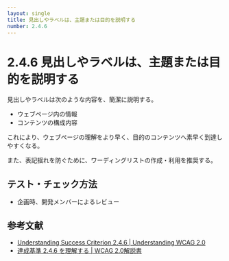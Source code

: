 ```yaml
---
layout: single
title: 見出しやラベルは、主題または目的を説明する
number: 2.4.6
---
```


# 2.4.6 見出しやラベルは、主題または目的を説明する

見出しやラベルは次のような内容を、簡潔に説明する。

- ウェブページ内の情報
- コンテンツの構成内容

これにより、ウェブページの理解をより早く、目的のコンテンツへ素早く到達しやすくなる。

また、表記揺れを防ぐために、ワーディングリストの作成・利用を推奨する。

## テスト・チェック方法

- 企画時、開発メンバーによるレビュー

## 参考文献

- [Understanding Success Criterion 2.4.6 | Understanding WCAG 2.0](https://www.w3.org/TR/UNDERSTANDING-WCAG20/navigation-mechanisms-descriptive.html)
- [達成基準 2.4.6 を理解する | WCAG 2.0解説書](https://waic.jp/docs/UNDERSTANDING-WCAG20/navigation-mechanisms-descriptive.html)

